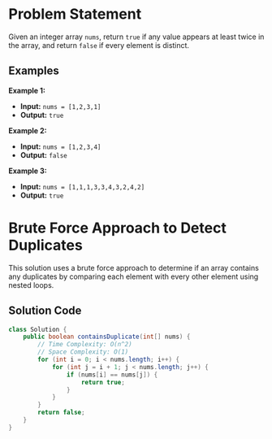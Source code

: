 # Problem Statement

Given an integer array `nums`, return `true` if any value appears at least twice in the array, and return `false` if every element is distinct.

## Examples

**Example 1:**

- **Input:** `nums = [1,2,3,1]`
- **Output:** `true`

**Example 2:**

- **Input:** `nums = [1,2,3,4]`
- **Output:** `false`

**Example 3:**

- **Input:** `nums = [1,1,1,3,3,4,3,2,4,2]`
- **Output:** `true`

# Brute Force Approach to Detect Duplicates

This solution uses a brute force approach to determine if an array contains any duplicates by comparing each element with every other element using nested loops.

## Solution Code

```java
class Solution {
    public boolean containsDuplicate(int[] nums) {
        // Time Complexity: O(n^2)
        // Space Complexity: O(1)
        for (int i = 0; i < nums.length; i++) {
            for (int j = i + 1; j < nums.length; j++) {
                if (nums[i] == nums[j]) {
                    return true;
                }
            }
        }
        return false;
    }
}

